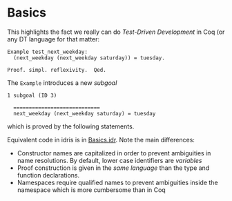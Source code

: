 # Basics

This highlights the fact we really can do _Test-Driven Development_ in Coq (or any DT language for that matter:

```
Example test_next_weekday:
  (next_weekday (next_weekday saturday)) = tuesday.

Proof. simpl. reflexivity.  Qed.
```

The `Example` introduces a new _subgoal_

```
1 subgoal (ID 3)

  ============================
  next_weekday (next_weekday saturday) = tuesday
```

which is proved by the following statements.

Equivalent code in idris is in [Basics.idr](Basics.idr). Note the main differences:

* Constructor names are capitalized in order to prevent ambiguities in name resolutions. By default, lower case identifiers are _variables_
* Proof construction is given in the _same language_ than the type and function declarations.
* Namespaces require qualified names to prevent ambiguities inside the namespace which is more cumbersome than in Coq
